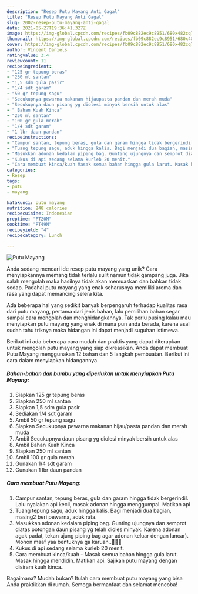 ```yaml
---
description: "Resep Putu Mayang Anti Gagal"
title: "Resep Putu Mayang Anti Gagal"
slug: 2002-resep-putu-mayang-anti-gagal
date: 2021-05-27T19:36:41.327Z
image: https://img-global.cpcdn.com/recipes/fb09c882ec9c8951/680x482cq70/putu-mayang-foto-resep-utama.jpg
thumbnail: https://img-global.cpcdn.com/recipes/fb09c882ec9c8951/680x482cq70/putu-mayang-foto-resep-utama.jpg
cover: https://img-global.cpcdn.com/recipes/fb09c882ec9c8951/680x482cq70/putu-mayang-foto-resep-utama.jpg
author: Vincent Daniels
ratingvalue: 3.4
reviewcount: 11
recipeingredient:
- "125 gr tepung beras"
- "250 ml santan"
- "1,5 sdm gula pasir"
- "1/4 sdt garam"
- "50 gr tepung sagu"
- "Secukupnya pewarna makanan hijaupasta pandan dan merah muda"
- "Secukupnya daun pisang yg diolesi minyak bersih untuk alas"
- " Bahan Kuah Kinca"
- "250 ml santan"
- "100 gr gula merah"
- "1/4 sdt garam"
- "1 lbr daun pandan"
recipeinstructions:
- "Campur santan, tepung beras, gula dan garam hingga tidak bergerindil. Lalu nyalakan api kecil, masak adonan hingga menggumpal. Matikan api"
- "Tuang tepung sagu, aduk hingga kalis. Bagi menjadi dua bagian, masing2 beri pewarna, aduk rata."
- "Masukkan adonan kedalam piping bag. Gunting ujungnya dan semprot diatas potongan daun pisang yg telah dioles minyak. Karena adonan agak padat, tekan ujung piping bag agar adonan keluar dengan lancar). Mohon maaf yaa bentuknya ga karuan..🙏😄🤭"
- "Kukus di api sedang selama kurleb 20 menit."
- "Cara membuat kinca/kuah Masak semua bahan hingga gula larut. Masak hingga mendidih. Matikan api. Sajikan putu mayang dengan disiram kuah kinca.."
categories:
- Resep
tags:
- putu
- mayang

katakunci: putu mayang 
nutrition: 248 calories
recipecuisine: Indonesian
preptime: "PT20M"
cooktime: "PT49M"
recipeyield: "4"
recipecategory: Lunch

---
```



![Putu Mayang](https://img-global.cpcdn.com/recipes/fb09c882ec9c8951/680x482cq70/putu-mayang-foto-resep-utama.jpg)

Anda sedang mencari ide resep putu mayang yang unik? Cara menyiapkannya memang tidak terlalu sulit namun tidak gampang juga. Jika salah mengolah maka hasilnya tidak akan memuaskan dan bahkan tidak sedap. Padahal putu mayang yang enak seharusnya memiliki aroma dan rasa yang dapat memancing selera kita.



Ada beberapa hal yang sedikit banyak berpengaruh terhadap kualitas rasa dari putu mayang, pertama dari jenis bahan, lalu pemilihan bahan segar sampai cara mengolah dan menghidangkannya. Tak perlu pusing kalau mau menyiapkan putu mayang yang enak di mana pun anda berada, karena asal sudah tahu triknya maka hidangan ini dapat menjadi suguhan istimewa.


Berikut ini ada beberapa cara mudah dan praktis yang dapat diterapkan untuk mengolah putu mayang yang siap dikreasikan. Anda dapat membuat Putu Mayang menggunakan 12 bahan dan 5 langkah pembuatan. Berikut ini cara dalam menyiapkan hidangannya.

<!--inarticleads1-->

##### Bahan-bahan dan bumbu yang diperlukan untuk menyiapkan Putu Mayang:

1. Siapkan 125 gr tepung beras
1. Siapkan 250 ml santan
1. Siapkan 1,5 sdm gula pasir
1. Sediakan 1/4 sdt garam
1. Ambil 50 gr tepung sagu
1. Siapkan Secukupnya pewarna makanan hijau/pasta pandan dan merah muda
1. Ambil Secukupnya daun pisang yg diolesi minyak bersih untuk alas
1. Ambil  Bahan Kuah Kinca
1. Siapkan 250 ml santan
1. Ambil 100 gr gula merah
1. Gunakan 1/4 sdt garam
1. Gunakan 1 lbr daun pandan




<!--inarticleads2-->

##### Cara membuat Putu Mayang:

1. Campur santan, tepung beras, gula dan garam hingga tidak bergerindil. Lalu nyalakan api kecil, masak adonan hingga menggumpal. Matikan api
1. Tuang tepung sagu, aduk hingga kalis. Bagi menjadi dua bagian, masing2 beri pewarna, aduk rata.
1. Masukkan adonan kedalam piping bag. Gunting ujungnya dan semprot diatas potongan daun pisang yg telah dioles minyak. Karena adonan agak padat, tekan ujung piping bag agar adonan keluar dengan lancar). Mohon maaf yaa bentuknya ga karuan..🙏😄🤭
1. Kukus di api sedang selama kurleb 20 menit.
1. Cara membuat kinca/kuah - Masak semua bahan hingga gula larut. Masak hingga mendidih. Matikan api. Sajikan putu mayang dengan disiram kuah kinca..




Bagaimana? Mudah bukan? Itulah cara membuat putu mayang yang bisa Anda praktikkan di rumah. Semoga bermanfaat dan selamat mencoba!
